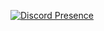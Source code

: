 [![Discord Presence](https://lanyard.cnrad.dev/api/951590838897623050)](https://discord.com/users/951590838897623050)
